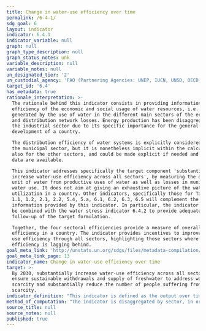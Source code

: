 ```yaml
---
title: Change in water-use efficiency over time
permalink: /6-4-1/
sdg_goal: 6
layout: indicator
indicator: 6.4.1
indicator_variable: null
graph: null
graph_type_description: null
graph_status_notes: unk
variable_description: null
variable_notes: null
un_designated_tier: '2'
un_custodial_agency: 'FAO (Partnering Agencies: UNEP, IUCN, UNSD, OECD, Eurostat)'
target_id: '6.4'
has_metadata: true
rationale_interpretation: >-
  The rationale behind this indicator consists in providing information on the
  efficiency of the economic and social usage of water resources, i.e. output
  generated by the use of water in the different main sectors of the economy,
  and distribution network losses. Energy production has been disaggregated from
  the industrial sector due to its specific importance for the general
  development of a country. 

  The distribution efficiency of water systems is explicitly considered only for
  the municipal sector, but it is nonetheless implicit within the calculations
  also for the other sectors, and could be made explicit if needed and where
  data are available. 

  This indicator addresses specifically the target component 'substantially
  increase water-use efficiency across all sectors', by measuring the output per
  unit of water from productive uses of water as well as losses in municipal
  water use. It does not aim at giving an exhaustive picture of the water
  utilization in a country. Other indicators, specifically those for Targets
  1.1, 1.2, 2.1, 2.2, 5.4, 5.a, 6.1, 6.2, 6.3, 6.5 will complement the
  information provided by this indicator. In particular, the indicator needs to
  be combined with the water stress indicator 6.4.2 to provide adequate
  follow-up of the target formulation. 

  Together, the four sectoral efficiencies provide a measure of overall
  efficiency in a country. The indicator provides incentives to improve water
  use efficiency through all sectors, highlighting those sectors where water use
  efficiency is lagging behind.
goal_meta_link: 'http://unstats.un.org/sdgs/files/metadata-compilation/Metadata-Goal-6.pdf'
goal_meta_link_page: 13
indicator_name: Change in water-use efficiency over time
target: >-
  By 2030, substantially increase water-use efficiency across all sectors and
  ensure sustainable withdrawals and supply of freshwater to address water
  scarcity and substantially reduce the number of people suffering from water
  scarcity.
indicator_definition: "This indicator is defined as the output over time of a given major sector per volume of (net) water withdrawn (showing the trend in water use efficiency). Following ISIC 4 coding, sectors are defined as agriculture, forestry and fishing (ISIC 4-A); manufacturing, constructions, mining and quarrying (ISIC 4-B, 4-C and 4-F); electricity industry (ISIC 4-D); and the municipal sector (ISIC 4-E). For the purpose of this note, the following terminology is used: \tWater use: general non-specific term that describes any action through which water provides a service \tWater withdrawal: water abstracted from a river, lake, reservoir or aquifer(V) \tReturn flow: water returning to a river, lake, reservoir or aquifer (R) \tNet water withdrawal: water withdrawn (V) minus return flow (R) Note: If no information is available on (R), then only (V) will be used."
method_of_computation: "The indicator is disaggregated by sector, in order to allow for different metrics in different sectors. Water efficiency in irrigated agriculture is calculated as the agricultural value added per agricultural (net) water withdrawn, expressed in USD/m3. In formula: Awe = GVAa x (1-Cr)Va-Ra Where: \tAwe = Irrigated agriculture water efficiency [USD/m3] \tGVAa = Gross value added by agriculture (excluding river and marine fisheries and forestry)[USD] \tCr = Proportion of agricultural GVA produced by rainfed agriculture [-] \tVa =  Volume of water withdrawn by the agricultural sector (including irrigation, livestock and aquaculture) [m3] \tRa = Volume of water returned to the hydrologic system (return flow) [m3]  The volume of water withdrawn by the agricultural sectors (V) is collected at country level through national records and reported in questionnaires, in units of km3/year or million m3/year (see example in AQUASTAT http://www.fao.org/nr/water/aquastat/sets/aq-5yr-quest_eng.xls). Agricultural value added in national currency is obtained from national statistics, converted to USD and deflated to the baseline year 2015. The Cr coefficient can be estimated as Cr= 37%, on the basis of the general FAO assumption on the ratio between rainfed and irrigated yield. More detailed estimations are however possible and encouraged at country level. Water efficiency of industries is calculated as the industrial value added per unit of industrial (net) water withdrawn, and expressed in USD/m3. In formula: Iwe = GVAiVi-Ri Where: \tIwe = Irrigated water efficiency [USD/m3] \tGVAi = Gross value added by industry (excluding energy)[USD] \tVi =  Volume of water withdrawn by the industries (excluding energy) [m3] \tRi = Volume of water returned to the hydrologic system (return flow) [m3]  Industrial water withdrawal (V) is collected at country level through national records and reported in questionnaires, in units of km3/year or million m3/year (see example in AQUASTAT http://www.fao.org/nr/water/aquastat/sets/aq-5yr-quest_eng.xls). Industrial value added is obtained from national statistics, deflated to the baseline year 2015. Energy (power) water efficiency is calculated as the value added of power production per unit of (net) water withdrawn for energy production, and expressed in MWh/m3. In formula: Ewe = TEPVe-Re Where: \tEwe = Energy water efficiency [MWh/m3] \tTEP = Total energy production [MWh] \tVe =  Volume of water withdrawn for energy production, i.e. for the cooling of power plants (including evaporation from reservoirs created behind dams for hydropower) [m3] \tRe = Volume of water returned to the hydrologic system (return flow) [m3]  Volume of water withdrawn for energy production (V) is collected at country level through national records and reported in questionnaires, in units of km3/year or million m3/year (see example in AQUASTAT http://www.fao.org/nr/water/aquastat/sets/aq-5yr-quest_eng.xls). Value added of electricity production is obtained from national statistics, deflated to the baseline year 2015. Municipal water supply efficiency is the ratio between water effectively distributed to the municipal users and the water withdrawn for municipal use by water supply utilities (i.e. distribution efficiency, size of network losses). In formula: Mwe = MudVm Where: \tMwe = Municipal water supply efficiency [-] \tMud = Water distributed to municipal users [m3] \tVm = Volume of water withdrawn by municipal utilities (i.e. the public distribution network) [m3] Data on volumes of withdrawn and distributed are collected at country level from the municipal supply utilities records."
source_title: null
source_notes: null
published: true
---
```

